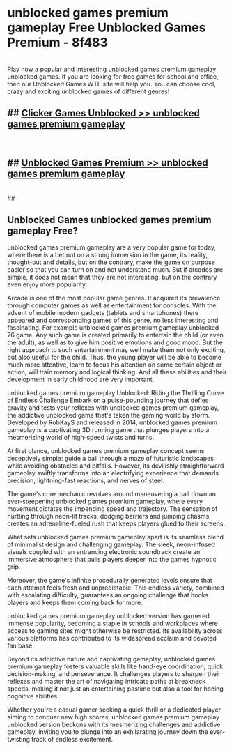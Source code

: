 # unblocked games premium gameplay  Free Unblocked Games Premium - 8f483 <br>
<br>
Play now a popular and interesting unblocked games premium gameplay unblocked games. If you are looking for free games for school and office, then our Unblocked Games WTF site will help you. You can choose cool, crazy and exciting unblocked games of different genres!


## ##  [Clicker Games Unblocked >> unblocked games premium gameplay](http://freeplayer.one?title=unblocked_games_premium_gameplay&ref=UGames)
  <br>

##  ## [Unblocked Games Premium >> unblocked games premium gameplay](http://freeplayer.one?title=unblocked_games_premium_gameplay&ref=UGames)
  <br>
  ##



## Unblocked Games unblocked games premium gameplay Free?

unblocked games premium gameplay are a very popular game for today, where there is a bet not on a strong immersion in the game, its reality, thought-out and details, but on the contrary, make the game on purpose easier so that you can turn on and not understand much. But if arcades are simple, it does not mean that they are not interesting, but on the contrary even enjoy more popularity.

Arcade is one of the most popular game genres. It acquired its prevalence through computer games as well as entertainment for consoles. With the advent of mobile modern gadgets (tablets and smartphones) there appeared and corresponding games of this genre, no less interesting and fascinating. For example unblocked games premium gameplay unblocked 76 game. Any such game is created primarily to entertain the child (or even the adult), as well as to give him positive emotions and good mood. But the right approach to such entertainment may well make them not only exciting, but also useful for the child. Thus, the young player will be able to become much more attentive, learn to focus his attention on some certain object or action, will train memory and logical thinking. And all these abilities and their development in early childhood are very important.

unblocked games premium gameplay Unblocked: Riding the Thrilling Curve of Endless Challenge
Embark on a pulse-pounding journey that defies gravity and tests your reflexes with unblocked games premium gameplay, the addictive unblocked game that's taken the gaming world by storm. Developed by RobKayS and released in 2014, unblocked games premium gameplay is a captivating 3D running game that plunges players into a mesmerizing world of high-speed twists and turns.

At first glance, unblocked games premium gameplay concept seems deceptively simple: guide a ball through a maze of futuristic landscapes while avoiding obstacles and pitfalls. However, its devilishly straightforward gameplay swiftly transforms into an electrifying experience that demands precision, lightning-fast reactions, and nerves of steel.

The game's core mechanic revolves around maneuvering a ball down an ever-steepening unblocked games premium gameplay, where every movement dictates the impending speed and trajectory. The sensation of hurtling through neon-lit tracks, dodging barriers and jumping chasms, creates an adrenaline-fueled rush that keeps players glued to their screens.

What sets unblocked games premium gameplay apart is its seamless blend of minimalist design and challenging gameplay. The sleek, neon-infused visuals coupled with an entrancing electronic soundtrack create an immersive atmosphere that pulls players deeper into the games hypnotic grip.

Moreover, the game's infinite procedurally generated levels ensure that each attempt feels fresh and unpredictable. This endless variety, combined with escalating difficulty, guarantees an ongoing challenge that hooks players and keeps them coming back for more.

unblocked games premium gameplay unblocked version has garnered immense popularity, becoming a staple in schools and workplaces where access to gaming sites might otherwise be restricted. Its availability across various platforms has contributed to its widespread acclaim and devoted fan base.

Beyond its addictive nature and captivating gameplay, unblocked games premium gameplay fosters valuable skills like hand-eye coordination, quick decision-making, and perseverance. It challenges players to sharpen their reflexes and master the art of navigating intricate paths at breakneck speeds, making it not just an entertaining pastime but also a tool for honing cognitive abilities.

Whether you're a casual gamer seeking a quick thrill or a dedicated player aiming to conquer new high scores, unblocked games premium gameplay unblocked version beckons with its mesmerizing challenges and addictive gameplay, inviting you to plunge into an exhilarating journey down the ever-twisting track of endless excitement.